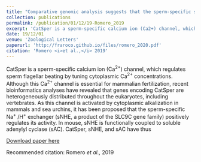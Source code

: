 ```yaml
---
title: "Comparative genomic analysis suggests that the sperm-specific sodium/proton exchanger and soluble adenylyl cyclase are key regulators of CatSper among the Metazoa"
collection: publications
permalink: /publication/01/12/19-Romero_2019
excerpt: 'CatSper is a sperm-specific calcium ion (Ca2+) channel, which regulates sperm flagellar beating by tuning cytoplasmic Ca2+ concentrations. Although this Ca2+ channel is essential for mammalian fertilization, recent bioinformatics analyses have revealed that genes encoding CatSper are heterogeneously distributed throughout the eukaryotes, including vertebrates. As this channel is activated by cytoplasmic alkalization in mammals and sea urchins, it has been proposed that the sperm-specific Na+ /H+ exchanger (sNHE, a product of the SLC9C gene family) positively regulates its activity. In mouse, sNHE is functionally coupled to soluble adenylyl cyclase (sAC). CatSper, sNHE, and sAC have thus'
date: 19/12/01
venue: 'Zoological Letters'
paperurl: 'http://fraroco.github.io/files/romero_2020.pdf'
citation: 'Romero <i>et al.,</i> 2019'
---
```

CatSper is a sperm-specific calcium ion (Ca<sup>2+</sup>) channel, which regulates sperm flagellar beating by tuning cytoplasmic Ca<sup>2+</sup> concentrations. Although this Ca<sup>2+</sup> channel is essential for mammalian fertilization, recent bioinformatics analyses have revealed that genes encoding CatSper are heterogeneously distributed throughout the eukaryotes, including vertebrates. As this channel is activated by cytoplasmic alkalization in mammals and sea urchins, it has been proposed that the sperm-specific Na<sup>+</sup> /H<sup>+</sup> exchanger (sNHE, a product of the SLC9C gene family) positively regulates its activity. In mouse, sNHE is functionally coupled to soluble adenylyl cyclase (sAC). CatSper, sNHE, and sAC have thus

[Download paper here](http://fraroco.github.io/files/romero_2020.pdf)

Recommended citation: Romero <i>et al.,</i> 2019